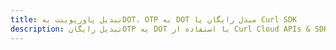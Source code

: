 ---title: تبدیل پاورپوینت بهDOT، OTP به DOT مبدل رایگان یا Curl SDKdescription: تبدیل رایگانOTP به DOT با استفاده از Curl Cloud APIs & SDK. همچنین اسناد Microsoft PowerPoint را در Cloud ایجاد، ویرایش و رندر کنید.---